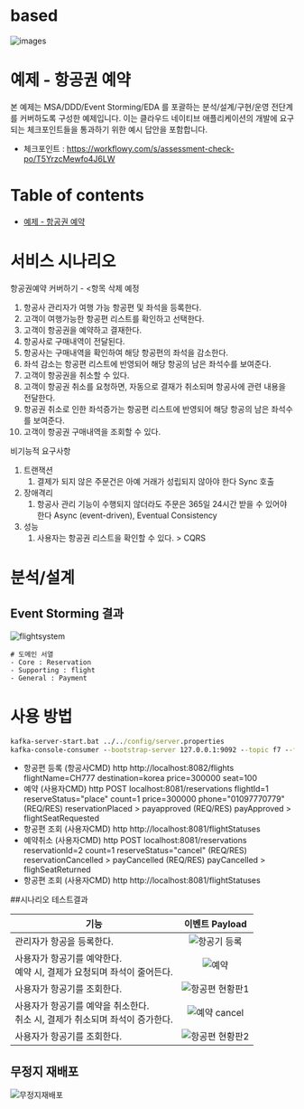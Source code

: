 # based
![images](https://user-images.githubusercontent.com/63759273/86201241-fbf8d300-bb99-11ea-97e1-4bd24ba1e095.jpg)

# 예제 - 항공권 예약

본 예제는 MSA/DDD/Event Storming/EDA 를 포괄하는 분석/설계/구현/운영 전단계를 커버하도록 구성한 예제입니다.
이는 클라우드 네이티브 애플리케이션의 개발에 요구되는 체크포인트들을 통과하기 위한 예시 답안을 포함합니다.
- 체크포인트 : https://workflowy.com/s/assessment-check-po/T5YrzcMewfo4J6LW


# Table of contents

- [예제 - 항공권 예약](#---)


# 서비스 시나리오

항공권예약 커버하기 - <항목 삭제 예정

1. 항공사 관리자가 여행 가능 항공편 및 좌석을 등록한다.
1. 고객이 여행가능한 항공편 리스트를 확인하고 선택한다.
1. 고객이 항공권을 예약하고 결재한다.
1. 항공사로 구매내역이 전달된다.
1. 항공사는 구매내역을 확인하여 해당 항공편의 좌석을 감소한다.
1. 좌석 감소는 항공편 리스트에 반영되어 해당 항공의 남은 좌석수를 보여준다.
1. 고객이 항공권을 취소할 수 있다.
1. 고객이 항공권 취소를 요청하면, 자동으로 결재가 취소되며 항공사에 관련 내용을 전달한다.
1. 항공권 취소로 인한 좌석증가는 항공편 리스트에 반영되어 해당 항공의 남은 좌석수를 보여준다.
1. 고객이 항공권 구매내역을 조회할 수 있다.

비기능적 요구사항
1. 트랜잭션
    1. 결제가 되지 않은 주문건은 아예 거래가 성립되지 않아야 한다  Sync 호출
1. 장애격리
    1. 항공사 관리 기능이 수행되지 않더라도 주문은 365일 24시간 받을 수 있어야 한다  Async (event-driven), Eventual Consistency
1. 성능
    1. 사용자는 항공권 리스트을 확인할 수 있다. > CQRS


# 분석/설계

## Event Storming 결과

![flightsystem](https://user-images.githubusercontent.com/63759253/86202972-af63c680-bb9e-11ea-9d1f-0d3e79b46113.jpg)

```
# 도메인 서열
- Core : Reservation
- Supporting : flight
- General : Payment
```

# 사용 방법
```zookeeper-server-start.bat ../../config/zookeeper.properties
kafka-server-start.bat ../../config/server.properties
kafka-console-consumer --bootstrap-server 127.0.0.1:9092 --topic f7 --from-beginning'''
```


- 항공편 등록
(항공사CMD) http http://localhost:8082/flights flightName=CH777 destination=korea price=300000 seat=100
- 예약
(사용자CMD) http POST localhost:8081/reservations flightId=1 reserveStatus="place" count=1 price=300000 phone="01097770779"
(REQ/RES) reservationPlaced > payapproved
(REQ/RES) payApproved > flightSeatRequested
- 항공편 조회
(사용자CMD) http http://localhost:8081/flightStatuses
- 예약취소
(사용자CMD) http POST localhost:8081/reservations reservationId=2 count=1 reserveStatus="cancel"
(REQ/RES) reservationCancelled > payCancelled
(REQ/RES) payCancelled > flighSeatReturned
- 항공편 조회
(사용자CMD) http http://localhost:8081/flightStatuses

##시나리오 테스트결과

| 기능 | 이벤트 Payload |
|---|:---:|
| 관리자가 항공을 등록한다. | ![항공기 등록](https://user-images.githubusercontent.com/63759253/86438699-0f46a280-bd42-11ea-8404-da13ccbd3467.jpg) |
| 사용자가 항공기를 예약한다.</br>예약 시, 결제가 요청되며 좌석이 줄어든다. | ![예약](https://user-images.githubusercontent.com/63759253/86438860-4d43c680-bd42-11ea-884b-e7d2e91cc684.jpg) |
| 사용자가 항공기를 조회한다. | ![항공편 현황판1](https://user-images.githubusercontent.com/63759253/86438755-27b6bd00-bd42-11ea-9052-e6c4e1b57aaa.jpg) |
| 사용자가 항공기를 예약을 취소한다.</br>취소 시, 결제가 취소되며 좌석이 증가한다. | ![예약 cancel](https://user-images.githubusercontent.com/63759253/86439023-af043080-bd42-11ea-9660-ab3bf9d4cbd5.jpg) |
| 사용자가 항공기를 조회한다. | ![항공편 현황판2](https://user-images.githubusercontent.com/63759253/86439067-c3e0c400-bd42-11ea-8eef-30ed2b3b2443.jpg) |


## 무정지 재배포
![무정지재배포](https://user-images.githubusercontent.com/63759273/86442676-20df7880-bd49-11ea-9fe3-c84393b14390.PNG)
